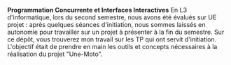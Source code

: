 **Programmation Concurrente et Interfaces Interactives**
En L3 d'informatique, lors du second semestre, nous avons été évalués sur UE projet : après quelques séances d'initiation, nous sommes laissés en autonomie pour travailler sur un projet à présenter à la fin du semestre.
Sur ce dépôt, vous trouverez mon travail sur les TP qui ont servit d'initiation. L'objectif était de prendre en main les outils et concepts nécessaires à la réalisation du projet "Une-Moto".

